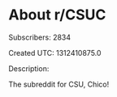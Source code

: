 # About r/CSUC

Subscribers: 2834

Created UTC: 1312410875.0

Description:

The subreddit for CSU, Chico!

